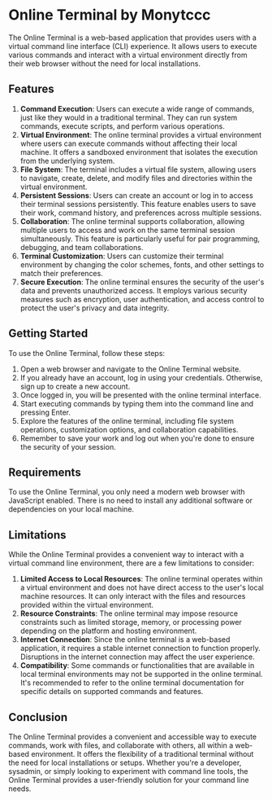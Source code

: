 # Online Terminal by Monytccc

The Online Terminal is a web-based application that provides users with a virtual command line interface (CLI) experience. It allows users to execute various commands and interact with a virtual environment directly from their web browser without the need for local installations.

## Features

1. **Command Execution**: Users can execute a wide range of commands, just like they would in a traditional terminal. They can run system commands, execute scripts, and perform various operations.
2. **Virtual Environment**: The online terminal provides a virtual environment where users can execute commands without affecting their local machine. It offers a sandboxed environment that isolates the execution from the underlying system.
3. **File System**: The terminal includes a virtual file system, allowing users to navigate, create, delete, and modify files and directories within the virtual environment.
4. **Persistent Sessions**: Users can create an account or log in to access their terminal sessions persistently. This feature enables users to save their work, command history, and preferences across multiple sessions.
5. **Collaboration**: The online terminal supports collaboration, allowing multiple users to access and work on the same terminal session simultaneously. This feature is particularly useful for pair programming, debugging, and team collaborations.
6. **Terminal Customization**: Users can customize their terminal environment by changing the color schemes, fonts, and other settings to match their preferences.
7. **Secure Execution**: The online terminal ensures the security of the user's data and prevents unauthorized access. It employs various security measures such as encryption, user authentication, and access control to protect the user's privacy and data integrity.

## Getting Started

To use the Online Terminal, follow these steps:

1. Open a web browser and navigate to the Online Terminal website.
2. If you already have an account, log in using your credentials. Otherwise, sign up to create a new account.
3. Once logged in, you will be presented with the online terminal interface.
4. Start executing commands by typing them into the command line and pressing Enter.
5. Explore the features of the online terminal, including file system operations, customization options, and collaboration capabilities.
6. Remember to save your work and log out when you're done to ensure the security of your session.

## Requirements

To use the Online Terminal, you only need a modern web browser with JavaScript enabled. There is no need to install any additional software or dependencies on your local machine.

## Limitations

While the Online Terminal provides a convenient way to interact with a virtual command line environment, there are a few limitations to consider:

1. **Limited Access to Local Resources**: The online terminal operates within a virtual environment and does not have direct access to the user's local machine resources. It can only interact with the files and resources provided within the virtual environment.
2. **Resource Constraints**: The online terminal may impose resource constraints such as limited storage, memory, or processing power depending on the platform and hosting environment.
3. **Internet Connection**: Since the online terminal is a web-based application, it requires a stable internet connection to function properly. Disruptions in the internet connection may affect the user experience.
4. **Compatibility**: Some commands or functionalities that are available in local terminal environments may not be supported in the online terminal. It's recommended to refer to the online terminal documentation for specific details on supported commands and features.

## Conclusion

The Online Terminal provides a convenient and accessible way to execute commands, work with files, and collaborate with others, all within a web-based environment. It offers the flexibility of a traditional terminal without the need for local installations or setups. Whether you're a developer, sysadmin, or simply looking to experiment with command line tools, the Online Terminal provides a user-friendly solution for your command line needs.
